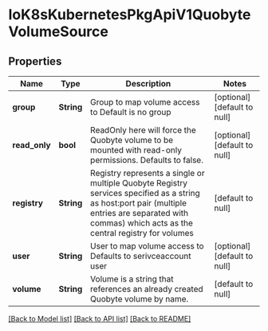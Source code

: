 # IoK8sKubernetesPkgApiV1QuobyteVolumeSource

## Properties
Name | Type | Description | Notes
------------ | ------------- | ------------- | -------------
**group** | **String** | Group to map volume access to Default is no group | [optional] [default to null]
**read_only** | **bool** | ReadOnly here will force the Quobyte volume to be mounted with read-only permissions. Defaults to false. | [optional] [default to null]
**registry** | **String** | Registry represents a single or multiple Quobyte Registry services specified as a string as host:port pair (multiple entries are separated with commas) which acts as the central registry for volumes | [default to null]
**user** | **String** | User to map volume access to Defaults to serivceaccount user | [optional] [default to null]
**volume** | **String** | Volume is a string that references an already created Quobyte volume by name. | [default to null]

[[Back to Model list]](../README.md#documentation-for-models) [[Back to API list]](../README.md#documentation-for-api-endpoints) [[Back to README]](../README.md)


